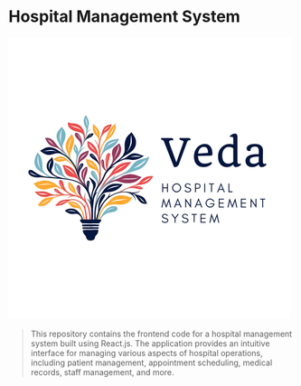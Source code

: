 # Hospital Management System

![Veda Logo](./src/assets/Images/Veda/logo2.png)

> This repository contains the frontend code for a hospital management system built using React.js. The application provides an intuitive interface for managing various aspects of hospital operations, including patient management, appointment scheduling, medical records, staff management, and more.
